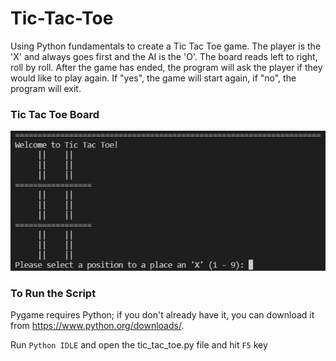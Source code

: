 # Tic-Tac-Toe


Using Python fundamentals to create a Tic Tac Toe game. The player is the 'X' and always goes first and the AI is the 'O'. The board reads left to right, roll by roll. After the game has ended, the program will ask the player if they would like to play again. If "yes", the game will start again, if "no", the program will exit.

### Tic Tac Toe Board
![Tic Tac Toe Board](https://github.com/twlai251/Tic-Tac-Toe/blob/main/tic_tac_toe.PNG)

### To Run the Script

Pygame requires Python; if you don't already have it, you can download it from https://www.python.org/downloads/.

Run `Python IDLE` and open the tic_tac_toe.py file and hit `F5` key
